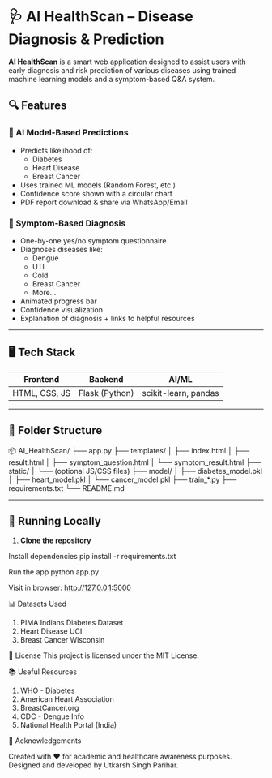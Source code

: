 # 🩺 AI HealthScan – Disease Diagnosis & Prediction

**AI HealthScan** is a smart web application designed to assist users with early diagnosis and risk prediction of various diseases using trained machine learning models and a symptom-based Q&A system.

## 🔍 Features

### 🤖 AI Model-Based Predictions
- Predicts likelihood of:
  - Diabetes
  - Heart Disease
  - Breast Cancer
- Uses trained ML models (Random Forest, etc.)
- Confidence score shown with a circular chart
- PDF report download & share via WhatsApp/Email

### 🧠 Symptom-Based Diagnosis
- One-by-one yes/no symptom questionnaire
- Diagnoses diseases like:
  - Dengue
  - UTI
  - Cold
  - Breast Cancer
  - More...
- Animated progress bar
- Confidence visualization
- Explanation of diagnosis + links to helpful resources

---

## 🖥️ Tech Stack

| Frontend   | Backend     | AI/ML              |
|------------|-------------|--------------------|
| HTML, CSS, JS | Flask (Python) | scikit-learn, pandas |

---

## 📁 Folder Structure

📦 AI_HealthScan/
├── app.py
├── templates/
│ ├── index.html
│ ├── result.html
│ ├── symptom_question.html
│ └── symptom_result.html
├── static/
│ └── (optional JS/CSS files)
├── model/
│ ├── diabetes_model.pkl
│ ├── heart_model.pkl
│ └── cancer_model.pkl
├── train_*.py
├── requirements.txt
└── README.md


---

## 🚀 Running Locally

1. **Clone the repository**

Install dependencies
pip install -r requirements.txt

Run the app
python app.py

Visit in browser:
http://127.0.0.1:5000

📊 Datasets Used

1. PIMA Indians Diabetes Dataset
2. Heart Disease UCI
3. Breast Cancer Wisconsin

📄 License
This project is licensed under the MIT License.

📚 Useful Resources

1. WHO - Diabetes
2. American Heart Association
3. BreastCancer.org
4. CDC - Dengue Info
5. National Health Portal (India)

🙌 Acknowledgements

Created with ❤️ for academic and healthcare awareness purposes.
Designed and developed by Utkarsh Singh Parihar.